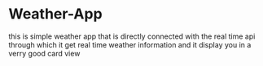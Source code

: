 # Weather-App
this is simple weather app that is directly connected with the real time api through which it get real time weather information and it display you in a verry good card view
